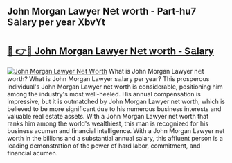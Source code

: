 ## John Morgan Lawyer N𝚎t w𝚘rth - Part-hu7 S𝚊lary per year XbvYt

# <h2><a href="http://gc55ty.nevu.top/?p=John+Morgan+Lawyer">🔗 👉🔴 John Morgan Lawyer N𝚎t w𝚘rth - S𝚊lary</a></h2>

[![John Morgan Lawyer N𝚎t W𝚘rth](https://i.imgur.com/Oavwk0R.jpeg)](http://gc55ty.nevu.top/?p=John+Morgan+Lawyer)
What is John Morgan Lawyer n𝚎t w𝚘rth? What is John Morgan Lawyer s𝚊lary per year?
This prosperous individual's John Morgan Lawyer net worth is considerable, positioning him among the industry's most well-heeled. His annual compensation is impressive, but it is outmatched by John Morgan Lawyer net worth, which is believed to be more significant due to his numerous business interests and valuable real estate assets. With a John Morgan Lawyer net worth that ranks him among the world's wealthiest, this man is recognized for his business acumen and financial intelligence. With a John Morgan Lawyer net worth in the billions and a substantial annual salary, this affluent person is a leading demonstration of the power of hard labor, commitment, and financial acumen.
